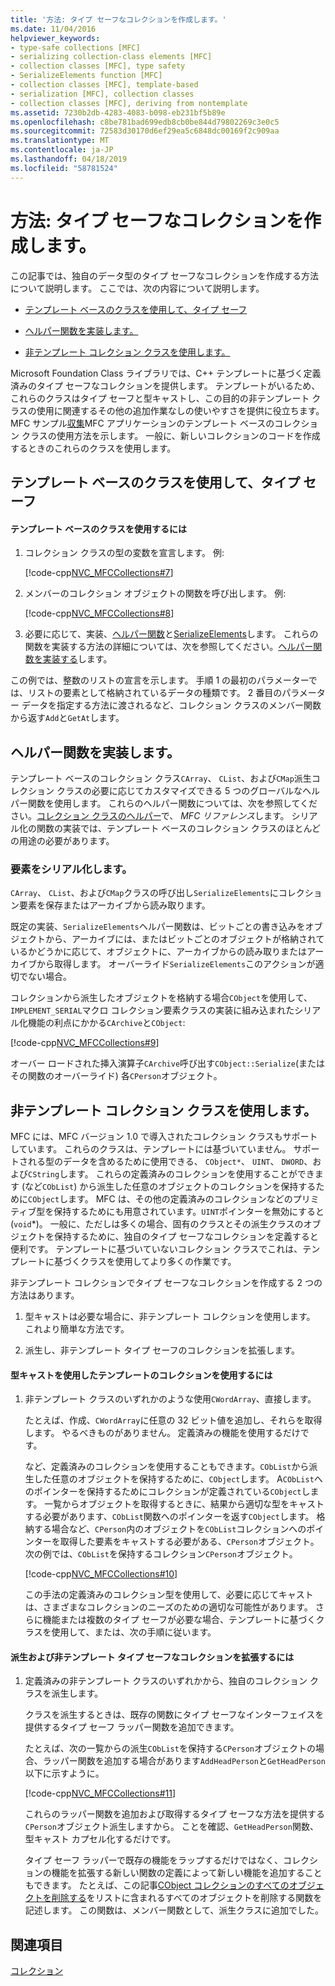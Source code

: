 ```yaml
---
title: '方法: タイプ セーフなコレクションを作成します。'
ms.date: 11/04/2016
helpviewer_keywords:
- type-safe collections [MFC]
- serializing collection-class elements [MFC]
- collection classes [MFC], type safety
- SerializeElements function [MFC]
- collection classes [MFC], template-based
- serialization [MFC], collection classes
- collection classes [MFC], deriving from nontemplate
ms.assetid: 7230b2db-4283-4083-b098-eb231bf5b89e
ms.openlocfilehash: c8be781bad699edb8cb0be844d79802269c3e0c5
ms.sourcegitcommit: 72583d30170d6ef29ea5c6848dc00169f2c909aa
ms.translationtype: MT
ms.contentlocale: ja-JP
ms.lasthandoff: 04/18/2019
ms.locfileid: "58781524"
---
```

# <a name="how-to-make-a-type-safe-collection"></a>方法: タイプ セーフなコレクションを作成します。

この記事では、独自のデータ型のタイプ セーフなコレクションを作成する方法について説明します。 ここでは、次の内容について説明します。

- [テンプレート ベースのクラスを使用して、タイプ セーフ](#_core_using_template.2d.based_classes_for_type_safety)

- [ヘルパー関数を実装します。](#_core_implementing_helper_functions)

- [非テンプレート コレクション クラスを使用します。](#_core_using_nontemplate_collection_classes)

Microsoft Foundation Class ライブラリでは、C++ テンプレートに基づく定義済みのタイプ セーフなコレクションを提供します。 テンプレートがいるため、これらのクラスはタイプ セーフと型キャストし、この目的の非テンプレート クラスの使用に関連するその他の追加作業なしの使いやすさを提供に役立ちます。 MFC サンプル[収集](../overview/visual-cpp-samples.md)MFC アプリケーションのテンプレート ベースのコレクション クラスの使用方法を示します。 一般に、新しいコレクションのコードを作成するときのこれらのクラスを使用します。

##  <a name="_core_using_template.2d.based_classes_for_type_safety"></a> テンプレート ベースのクラスを使用して、タイプ セーフ

#### <a name="to-use-template-based-classes"></a>テンプレート ベースのクラスを使用するには

1. コレクション クラスの型の変数を宣言します。 例:

   [!code-cpp[NVC_MFCCollections#7](../mfc/codesnippet/cpp/how-to-make-a-type-safe-collection_1.cpp)]

1. メンバーのコレクション オブジェクトの関数を呼び出します。 例:

   [!code-cpp[NVC_MFCCollections#8](../mfc/codesnippet/cpp/how-to-make-a-type-safe-collection_2.cpp)]

1. 必要に応じて、実装、[ヘルパー関数](../mfc/reference/collection-class-helpers.md)と[SerializeElements](../mfc/reference/collection-class-helpers.md#serializeelements)します。 これらの関数を実装する方法の詳細については、次を参照してください。[ヘルパー関数を実装する](#_core_implementing_helper_functions)します。

この例では、整数のリストの宣言を示します。 手順 1 の最初のパラメーターでは、リストの要素として格納されているデータの種類です。 2 番目のパラメーター データを指定する方法に渡されるなど、コレクション クラスのメンバー関数から返す`Add`と`GetAt`します。

##  <a name="_core_implementing_helper_functions"></a> ヘルパー関数を実装します。

テンプレート ベースのコレクション クラス`CArray`、 `CList`、および`CMap`派生コレクション クラスの必要に応じてカスタマイズできる 5 つのグローバルなヘルパー関数を使用します。 これらのヘルパー関数については、次を参照してください。[コレクション クラスのヘルパー](../mfc/reference/collection-class-helpers.md)で、 *MFC リファレンス*します。 シリアル化の関数の実装では、テンプレート ベースのコレクション クラスのほとんどの用途の必要があります。

###  <a name="_core_serializing_elements"></a> 要素をシリアル化します。

`CArray`、 `CList`、および`CMap`クラスの呼び出し`SerializeElements`にコレクション要素を保存またはアーカイブから読み取ります。

既定の実装、`SerializeElements`ヘルパー関数は、ビットごとの書き込みをオブジェクトから、アーカイブには、またはビットごとのオブジェクトが格納されているかどうかに応じて、オブジェクトに、アーカイブからの読み取りまたはアーカイブから取得します。 オーバーライド`SerializeElements`このアクションが適切でない場合。

コレクションから派生したオブジェクトを格納する場合`CObject`を使用して、`IMPLEMENT_SERIAL`マクロ コレクション要素クラスの実装に組み込まれたシリアル化機能の利点にかかる`CArchive`と`CObject`:

[!code-cpp[NVC_MFCCollections#9](../mfc/codesnippet/cpp/how-to-make-a-type-safe-collection_3.cpp)]

オーバー ロードされた挿入演算子`CArchive`呼び出す`CObject::Serialize`(またはその関数のオーバーライド) 各`CPerson`オブジェクト。

##  <a name="_core_using_nontemplate_collection_classes"></a> 非テンプレート コレクション クラスを使用します。

MFC には、MFC バージョン 1.0 で導入されたコレクション クラスもサポートしています。 これらのクラスは、テンプレートには基づいていません。 サポートされる型のデータを含めるために使用できる、 `CObject*`、 `UINT`、 `DWORD`、および`CString`します。 これらの定義済みのコレクションを使用することができます (など`CObList`) から派生した任意のオブジェクトのコレクションを保持するために`CObject`します。 MFC は、その他の定義済みのコレクションなどのプリミティブ型を保持するためにも用意されています。`UINT`ポインターを無効にすると (`void`*)。 一般に、ただしは多くの場合、固有のクラスとその派生クラスのオブジェクトを保持するために、独自のタイプ セーフなコレクションを定義すると便利です。 テンプレートに基づいていないコレクション クラスでこれは、テンプレートに基づくクラスを使用してより多くの作業です。

非テンプレート コレクションでタイプ セーフなコレクションを作成する 2 つの方法はあります。

1. 型キャストは必要な場合に、非テンプレート コレクションを使用します。 これより簡単な方法です。

1. 派生し、非テンプレート タイプ セーフのコレクションを拡張します。

#### <a name="to-use-the-nontemplate-collections-with-type-casting"></a>型キャストを使用したテンプレートのコレクションを使用するには

1. 非テンプレート クラスのいずれかのような使用`CWordArray`、直接します。

   たとえば、作成、`CWordArray`に任意の 32 ビット値を追加し、それらを取得します。 やるべきものがありません。 定義済みの機能を使用するだけです。

   など、定義済みのコレクションを使用することもできます。`CObList`から派生した任意のオブジェクトを保持するために、`CObject`します。 A`CObList`へのポインターを保持するためにコレクションが定義されている`CObject`します。 一覧からオブジェクトを取得するときに、結果から適切な型をキャストする必要があります、`CObList`関数へのポインターを返す`CObject`します。 格納する場合など、`CPerson`内のオブジェクトを`CObList`コレクションへのポインターを取得した要素をキャストする必要がある、`CPerson`オブジェクト。 次の例では、`CObList`を保持するコレクション`CPerson`オブジェクト。

   [!code-cpp[NVC_MFCCollections#10](../mfc/codesnippet/cpp/how-to-make-a-type-safe-collection_4.cpp)]

   この手法の定義済みのコレクション型を使用して、必要に応じてキャストは、さまざまなコレクションのニーズのための適切な可能性があります。 さらに機能または複数のタイプ セーフが必要な場合、テンプレートに基づくクラスを使用して、または、次の手順に従います。

#### <a name="to-derive-and-extend-a-nontemplate-type-safe-collection"></a>派生および非テンプレート タイプ セーフなコレクションを拡張するには

1. 定義済みの非テンプレート クラスのいずれかから、独自のコレクション クラスを派生します。

   クラスを派生するときは、既存の関数にタイプ セーフなインターフェイスを提供するタイプ セーフ ラッパー関数を追加できます。

   たとえば、次の一覧からの派生`CObList`を保持する`CPerson`オブジェクトの場合、ラッパー関数を追加する場合があります`AddHeadPerson`と`GetHeadPerson`以下に示すように。

   [!code-cpp[NVC_MFCCollections#11](../mfc/codesnippet/cpp/how-to-make-a-type-safe-collection_5.h)]

   これらのラッパー関数を追加および取得するタイプ セーフな方法を提供する`CPerson`オブジェクト派生しますから。 ことを確認、`GetHeadPerson`関数、型キャスト カプセル化するだけです。

   タイプ セーフ ラッパーで既存の機能をラップするだけではなく、コレクションの機能を拡張する新しい関数の定義によって新しい機能を追加することもできます。 たとえば、この記事[CObject コレクションのすべてのオブジェクトを削除する](../mfc/deleting-all-objects-in-a-cobject-collection.md)をリストに含まれるすべてのオブジェクトを削除する関数を記述します。 この関数は、メンバー関数として、派生クラスに追加でした。

## <a name="see-also"></a>関連項目

[コレクション](../mfc/collections.md)
